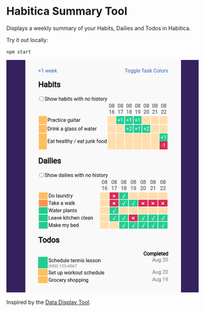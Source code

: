# Habitica Summary Tool

Displays a weekly summary of your Habits, Dailies and Todos in Habitica.

Try it out locally:

```
npm start
```

![Screenshot of app](screenshot.png)

Inspired by the [Data Display Tool](https://oldgods.net/habitrpg/habitrpg_user_data_display.html).